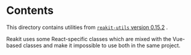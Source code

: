 # Contents

This directory contains utilities from [`reakit-utils` version 0.15.2](https://github.com/ariakit/ariakit/tree/f05d36daa6fbcc52c70cf2c71baea69025aa2402/packages/reakit-utils) .

Reakit uses some React-specific classes which are mixed with the Vue-based classes and make it impossible to use both in the same project.
